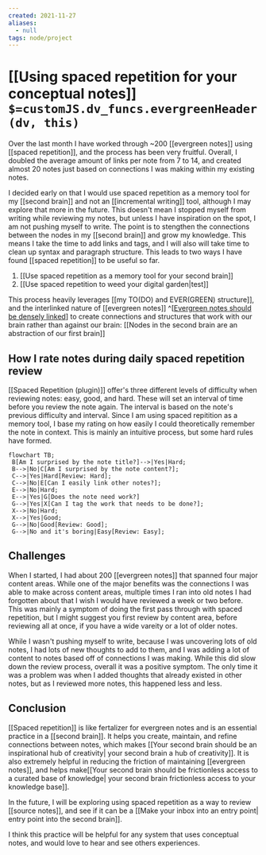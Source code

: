 ```yaml
---
created: 2021-11-27 
aliases:
  - null
tags: node/project
---
```


# [[Using spaced repetition for your conceptual notes]] `$=customJS.dv_funcs.evergreenHeader(dv, this)`

Over the last month I have worked through ~200 [[evergreen notes]] using [[spaced repetition]], and the process has been very fruitful. Overall, I doubled the average amount of links per note from 7 to 14, and created almost 20 notes just based on connections I was making within my existing notes.

I decided early on that I would use spaced repetition as a memory tool for my [[second brain]] and not an [[incremental writing]] tool, although I may explore that more in the future. This doesn't mean I stopped myself from writing while reviewing my notes, but unless I have inspiration on the spot, I am not pushing myself to write. The point is to stengthen the connections between the nodes in my [[second brain]] and grow my knowledge. This means I take the time to add links and tags, and I will also will take time to clean up syntax and paragraph structure. This leads to two ways I have found [[spaced repetition]] to be useful so far.
1. [[Use spaced repetition as a memory tool for your second brain]]
2. [[Use spaced repetition to weed your digital garden|test]]
 
This process heavily leverages [[my TO(DO) and EVER(GREEN) structure]], and the interlinked nature of [[evergreen notes]]
^[[Evergreen notes should be densely linked](https://notes.andymatuschak.org/z2HUE4ABbQjUNjrNemvkTCsLa1LPDRuwh1tXC)]
to create connections and structures that work with our brain rather than against our brain: [[Nodes in the second brain are an abstraction of our first brain]]

## How I rate notes during daily spaced repetition review

[[Spaced Repetition (plugin)]] offer's three different levels of difficulty when reviewing notes: easy, good, and hard. These will set an interval of time before you review the note again. The interval is based on the note's previous difficulty and interval. Since I am using spaced repitition as a memory tool, I base my rating on how easily I could theoretically remember the note in context. This is mainly an intuitive process, but some hard rules have formed.
```mermaid
flowchart TB;  
 B[Am I surprised by the note title?]-->|Yes|Hard;  
 B-->|No|C[Am I surprised by the note content?];
 C-->|Yes|Hard[Review: Hard];
 C-->|No|E[Can I easily link other notes?];
 E-->|No|Hard;
 E-->|Yes|G[Does the note need work?]
 G-->|Yes|X[Can I tag the work that needs to be done?];
 X-->|No|Hard;
 X-->|Yes|Good;
 G-->|No|Good[Review: Good];
 G-->|No and it's boring|Easy[Review: Easy];
```

## Challenges

When I started, I had about 200 [[evergreen notes]] that spanned four major content areas. While one of the major benefits was the connections I was able to make across content areas, multiple times I ran into old notes I had forgotten about that I wish I would have reviewed a week or two before. This was mainly a symptom of doing the first pass through with spaced repetition, but I might suggest you first review by content area, before reviewing all at once, if you have a wide vareity or a lot of older notes. 

While I wasn't pushing myself to write, because I was uncovering lots of old notes, I had lots of new thoughts to add to them, and I was adding a lot of content to notes based off of connections I was making. While this did slow down the review process, overall it was a positive symptom. The only time it was a problem was when I added thoughts that already existed in other notes, but as I reviewed more notes, this happened less and less.

## Conclusion 

 [[Spaced repetition]] is like fertalizer for evergreen notes and is an essential practice in a [[second brain]]. It helps you create, maintain, and refine connections between notes, which makes [[Your second brain should be an inspirational hub of creativity| your second brain a hub of creativity]]. It is also extremely helpful in reducing the friction of maintaining [[evergreen notes]], and helps make[[Your second brain should be frictionless access to a curated base of knowledge| your second brain frictionless access to your knowledge base]]. 

In the future, I will be exploring using spaced repetition as a way to review [[source notes]], and see if it can be a [[Make your inbox into an entry point| entry point into the second brain]]. 

I think this practice will be helpful for any system that uses conceptual notes, and would love to hear and see others experiences.
